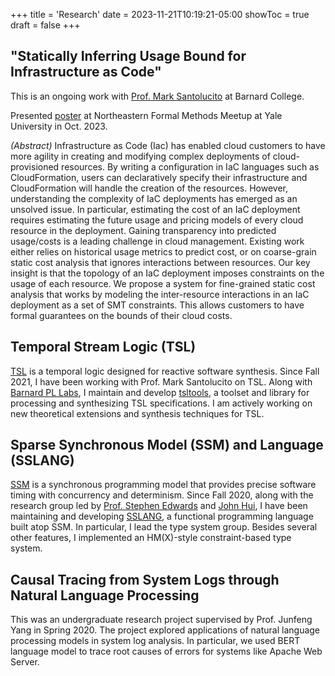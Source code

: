 +++
title = 'Research'
date = 2023-11-21T10:19:21-05:00
showToc = true
draft = false
+++

## "Statically Inferring Usage Bound for Infrastructure as Code"

This is an ongoing work with [Prof. Mark Santolucito](https://www.marksantolucito.com/) at Barnard College.

Presented [poster](/files/iac_bounds_poster.pdf) at Northeastern Formal Methods Meetup at Yale University in Oct. 2023.

_(Abstract)_
Infrastructure as Code (Iac) has enabled cloud customers to have more agility in creating and modifying complex deployments of cloud-provisioned resources. By writing a configuration in IaC languages such as CloudFormation, users can declaratively specify their infrastructure and CloudFormation will handle the creation of the resources. However, understanding the complexity of IaC deployments has emerged as an unsolved issue. In particular, estimating the cost of an IaC deployment requires estimating the future usage and pricing models of every cloud resource in the deployment. Gaining transparency into predicted usage/costs is a leading challenge in cloud management. Existing work either relies on historical usage metrics to predict cost, or on coarse-grain static cost analysis that ignores interactions between resources. Our key insight is that the topology of an IaC deployment imposes constraints on the usage of each resource. We propose a system for fine-grained static cost analysis that works by modeling the inter-resource interactions in an IaC deployment as a set of SMT constraints. This allows customers to have formal guarantees on the bounds of their cloud costs.


## Temporal Stream Logic (TSL)

[TSL](https://www.marksantolucito.com/papers/cav-19.pdf) is a temporal logic designed for reactive software synthesis. Since Fall 2021, I have been working with Prof. Mark Santolucito on TSL. Along with [Barnard PL Labs](https://barnard-pl-labs.github.io/), I maintain and develop [tsltools](https://github.com/barnard-PL-Labs/tsltools/), a toolset and library for processing and synthesizing TSL specifications. I am actively working on new theoretical extensions and synthesis techniques for TSL.

## Sparse Synchronous Model (SSM) and Language (SSLANG)

[SSM](https://www.cs.columbia.edu/~sedwards/papers/edwards2020sparse.pdf) is a synchronous programming model that provides precise software timing with concurrency and determinism. Since Fall 2020, along with the research group led by [Prof. Stephen Edwards](https://www.cs.columbia.edu/~sedwards/) and [John Hui](https://j-hui.com/), I have been maintaining and developing [SSLANG](https://github.com/ssm-lang/sslang), a functional programming language built atop SSM. In particular, I lead the type system group. Besides several other features, I implemented an HM(X)-style constraint-based type system.

## Causal Tracing from System Logs through Natural Language Processing

This was an undergraduate research project supervised by Prof. Junfeng Yang in Spring 2020.
The project explored applications of natural language processing models in system log analysis. In particular, we used BERT language model to trace root causes of errors for systems like Apache Web Server.